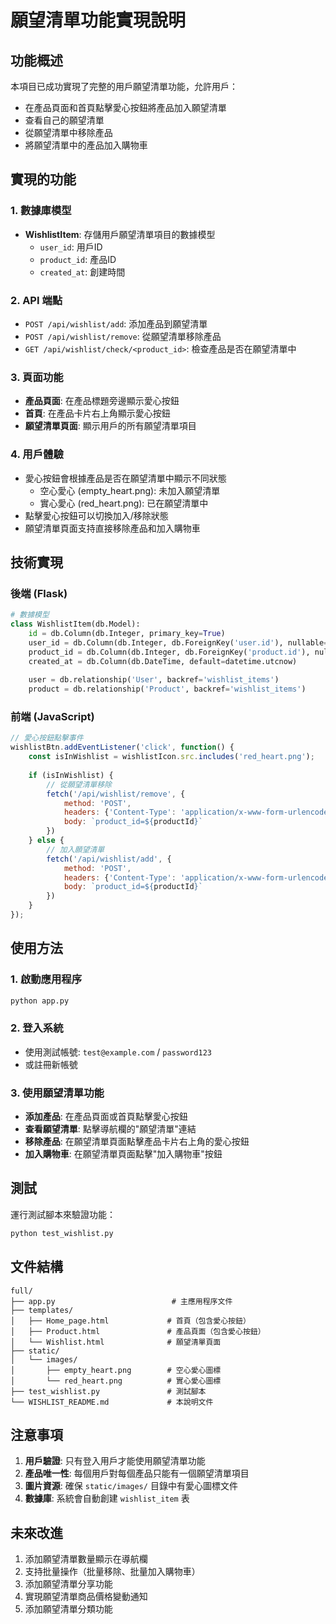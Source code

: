 # 願望清單功能實現說明

## 功能概述

本項目已成功實現了完整的用戶願望清單功能，允許用戶：
- 在產品頁面和首頁點擊愛心按鈕將產品加入願望清單
- 查看自己的願望清單
- 從願望清單中移除產品
- 將願望清單中的產品加入購物車

## 實現的功能

### 1. 數據庫模型
- **WishlistItem**: 存儲用戶願望清單項目的數據模型
  - `user_id`: 用戶ID
  - `product_id`: 產品ID
  - `created_at`: 創建時間

### 2. API 端點
- `POST /api/wishlist/add`: 添加產品到願望清單
- `POST /api/wishlist/remove`: 從願望清單移除產品
- `GET /api/wishlist/check/<product_id>`: 檢查產品是否在願望清單中

### 3. 頁面功能
- **產品頁面**: 在產品標題旁邊顯示愛心按鈕
- **首頁**: 在產品卡片右上角顯示愛心按鈕
- **願望清單頁面**: 顯示用戶的所有願望清單項目

### 4. 用戶體驗
- 愛心按鈕會根據產品是否在願望清單中顯示不同狀態
  - 空心愛心 (empty_heart.png): 未加入願望清單
  - 實心愛心 (red_heart.png): 已在願望清單中
- 點擊愛心按鈕可以切換加入/移除狀態
- 願望清單頁面支持直接移除產品和加入購物車

## 技術實現

### 後端 (Flask)
```python
# 數據模型
class WishlistItem(db.Model):
    id = db.Column(db.Integer, primary_key=True)
    user_id = db.Column(db.Integer, db.ForeignKey('user.id'), nullable=False)
    product_id = db.Column(db.Integer, db.ForeignKey('product.id'), nullable=False)
    created_at = db.Column(db.DateTime, default=datetime.utcnow)
    
    user = db.relationship('User', backref='wishlist_items')
    product = db.relationship('Product', backref='wishlist_items')
```

### 前端 (JavaScript)
```javascript
// 愛心按鈕點擊事件
wishlistBtn.addEventListener('click', function() {
    const isInWishlist = wishlistIcon.src.includes('red_heart.png');
    
    if (isInWishlist) {
        // 從願望清單移除
        fetch('/api/wishlist/remove', {
            method: 'POST',
            headers: {'Content-Type': 'application/x-www-form-urlencoded'},
            body: `product_id=${productId}`
        })
    } else {
        // 加入願望清單
        fetch('/api/wishlist/add', {
            method: 'POST',
            headers: {'Content-Type': 'application/x-www-form-urlencoded'},
            body: `product_id=${productId}`
        })
    }
});
```

## 使用方法

### 1. 啟動應用程序
```bash
python app.py
```

### 2. 登入系統
- 使用測試帳號: `test@example.com` / `password123`
- 或註冊新帳號

### 3. 使用願望清單功能
- **添加產品**: 在產品頁面或首頁點擊愛心按鈕
- **查看願望清單**: 點擊導航欄的"願望清單"連結
- **移除產品**: 在願望清單頁面點擊產品卡片右上角的愛心按鈕
- **加入購物車**: 在願望清單頁面點擊"加入購物車"按鈕

## 測試

運行測試腳本來驗證功能：
```bash
python test_wishlist.py
```

## 文件結構

```
full/
├── app.py                          # 主應用程序文件
├── templates/
│   ├── Home_page.html             # 首頁（包含愛心按鈕）
│   ├── Product.html               # 產品頁面（包含愛心按鈕）
│   └── Wishlist.html              # 願望清單頁面
├── static/
│   └── images/
│       ├── empty_heart.png        # 空心愛心圖標
│       └── red_heart.png          # 實心愛心圖標
├── test_wishlist.py               # 測試腳本
└── WISHLIST_README.md             # 本說明文件
```

## 注意事項

1. **用戶驗證**: 只有登入用戶才能使用願望清單功能
2. **產品唯一性**: 每個用戶對每個產品只能有一個願望清單項目
3. **圖片資源**: 確保 `static/images/` 目錄中有愛心圖標文件
4. **數據庫**: 系統會自動創建 `wishlist_item` 表

## 未來改進

1. 添加願望清單數量顯示在導航欄
2. 支持批量操作（批量移除、批量加入購物車）
3. 添加願望清單分享功能
4. 實現願望清單商品價格變動通知
5. 添加願望清單分類功能 